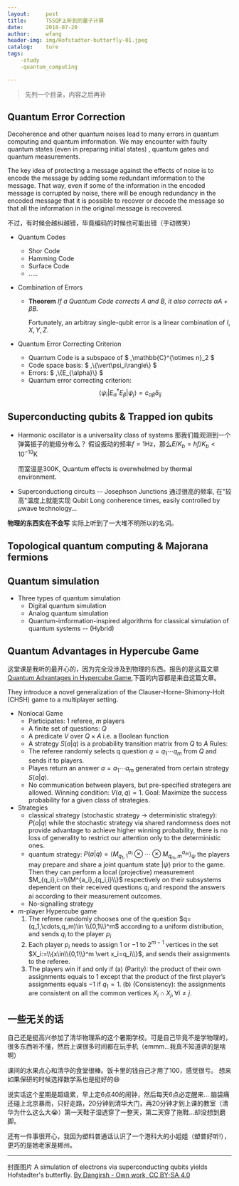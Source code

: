 ```yaml
---
layout:     post
title:      TSSQP上听到的量子计算
date:       2018-07-20
author:     wfang
header-img: img/Hofstadter-butterfly-01.jpeg
catalog:    ture
tags:
    -study
    -quantum_computing

---
```


> 先列一个目录，内容之后再补

## Quantum Error Correction

Decoherence and other quantum noises lead to many errors in quantum computing and quantum imformation. We may encounter with faulty quantum states (even in preparing initial states) , quantum gates and quantum measurements.

The key idea of protecting a message against the effects of noise is to encode the message by adding some redundant imformation to the message. That way, even if some of the information in the encoded message is corrupted by noise, there will be enough redundancy in the encoded message that it is possible to recover or decode the message so that all the information in the original message is recovered.

不过，有时候会越纠越错，毕竟编码的时候也可能出错（手动微笑）

* Quantum Codes
  * Shor Code
  * Hamming Code
  * Surface Code
  * .....

* Combination of Errors

  * **Theorem** *If a Quantum Code corrects $A$ and $B$, it also corrects $\alpha A+\beta B$.*

    Fortunately, an arbitray single-qubit error is a linear combination of $I, X, Y, Z$.

* Quantum Error Correcting Criterion
  * Quantum Code is a subspace of $ \,\mathbb{C}^{\otimes n}_2 $
  * Code space basis: $ \,\\{\vert\psi_i\rangle\\} $
  * Errors: $ \,\\{E_{\alpha}\\} $
  * Quantum error correcting criterion: $$ \langle\psi_i\vert E^{\dagger}_{\alpha}E_{\beta}\vert\psi_j\rangle = c_{\alpha\beta}\delta_{ij} $$

## Superconducting qubits & Trapped ion qubits

* Harmonic oscillator is a universality class of systems
  那我们能观测到一个弹簧振子的能级分布么？
  假设振动的频率$f=1\mathrm{Hz}$，那么$E/K_b = hf/K_b<10^{-10}\mathrm{K}$

  而室温是$300\mathrm{K}$, Quantum effects is overwhelmed by thermal environment.
* Superconductiong circuits -- Josephson Junctions
  通过很高的频率, 在"较高"温度上就能实现 Qubit
  Long conherence times, easily controlled by $\mu$wave technology...

**物理的东西实在不会写**
实际上听到了一大堆不明所以的名词。

## Topological quantum computing & Majorana fermions

## Quantum simulation

* Three types of quantum simulation
  * Digital quantum simulation
  * Analog quantum simulation
  * Quantum-imformation-inspired algorithms for classical simulation of quantum systems -- (Hybrid)

## Quantum Advantages in Hypercube Game

这堂课是我听的最开心的，因为完全没涉及到物理的东西。报告的是这篇文章[Quantum Advantages in Hypercube Game](https://arxiv.org/pdf/1806.02642.pdf),下面的内容都是来自这篇文章。

They introduce a novel generalization of the Clauser-Horne-Shimony-Holt (CHSH) game to a multiplayer
setting.

* Nonlocal Game
  * Participates: $1$ referee, $m$ players
  * A finite set of questions: $Q$
  * A predicate $V$ over $Q\times A$ i.e. a Boolean function
  * A strategy $S(a\vert q)$ is a probability transition matrix from $Q$ to $A$
  Rules:
  * The referee randomly selects q question $q=q_1 \cdots q_m$ from $Q$ and sends it to players.
  * Playes return an answer $a = a_1 \cdots a_m$ generated from certain strategy $S(a\vert q)$.
  * No communication between players, but pre-specified strategers are allowed.
  Winning condition: $V(a,q) = 1$.
  Goal: Maximize the success probability for a given class of strategies.
* Strategies
  * classical strategy (stochastic strategy -> deterministic strategy): $P (a\vert q)$
    while the stochastic strategy via shared randomness does not provide advantage to achieve higher winning probability, there is no loss of generality to restrict our attention only to the deterministic ones.
  * quantum strategy: $P(a \vert q) = \langle M_{q_1,1}^{a_1} \otimes \cdots \otimes M_{q_m,m}^{a_m} \rangle_{\psi}$
     the players may prepare and share a joint quantum state $\vert\psi\rangle$ prior to the game. Then they can perform a local (projective) measurement $M_{q_i},i:=\\{M^{a_i}_{q_i,i}\\}$ respectively on their subsystems dependent on their received questions $q_i$ and respond the answers ai according to their measurement outcomes.
  * No-signalling strategy
* $m$-player Hypercube game
  1. The referee randomly chooses one of the question $q=(q_1,\cdots,q_m)\in \\{0,1\\}^m$ according to a uniform distribution, and sends $q_i$ to the player $p_i$
  2. Each player $p_i$ needs to assign $1$ or $-1$ to $2^{m-1}$ vertices in the set $X_i:=\\{x\in\\{0,1\\}^m \vert x_i=q_i\\}$, and sends their assignments to the referee.
  3. The players win if and only if
    (a) (Parity): the product of their own assignments equals to $1$ except that the product of the first player’s assignments  equals $-1$ if $q_1=1$.
    (b) (Consistency): the assignments are consistent on all the common vertices $X_i\cap X_j,\forall i\neq j$.

## 一些无关的话

自己还是挺高兴参加了清华物理系的这个暑期学校。可是自己毕竟不是学物理的，很多东西听不懂，然后上课很多时间都在玩手机（emmm...我真不知道讲的是啥啊）

课间的水果点心和清华的食堂很棒。饭卡里的钱自己才用了100，感觉很亏。
想来如果保研的时候选择数学系也是挺好的😄

说实话这个星期是超级累，早上定6点40的闹钟，然后每天6点必定醒来... 脑袋痛
还碰上北京暴雨，只好走路，20分钟到清华大门，再20分钟才到上课的教室（清华为什么这么大😭）第一天鞋子湿透穿了一整天，第二天穿了拖鞋...却没想到磨脚。

还有一件事很开心，我因为塑料普通话认识了一个港科大的小姐姐（塑普好听!），更巧的是她老家是郴州。

***
封面图片
A simulation of electrons via superconducting qubits yields Hofstadter's butterfly.
[By Dangirsh - Own work, CC BY-SA 4.0]( https://commons.wikimedia.org/w/index.php?curid=62668320)
